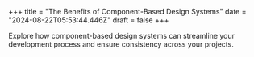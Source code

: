 +++
title = "The Benefits of Component-Based Design Systems"
date = "2024-08-22T05:53:44.446Z"
draft = false
+++

  Explore how component-based design systems can streamline your development process and ensure consistency across your projects.
        